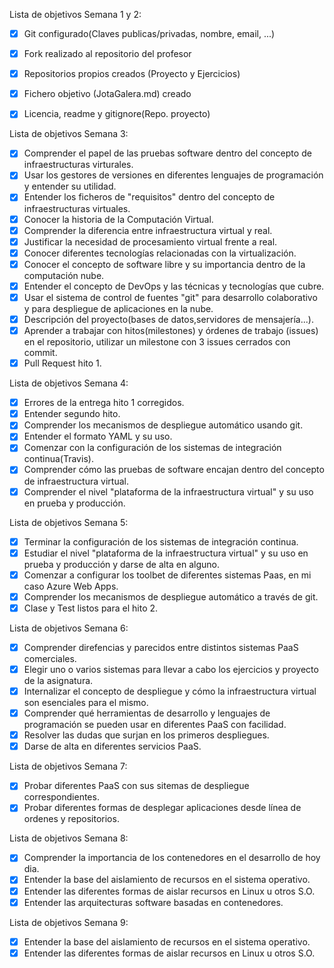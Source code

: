 Lista de objetivos Semana 1 y 2:

- [x] Git configurado(Claves publicas/privadas, nombre, email, ...)
- [x] Fork realizado al repositorio del profesor
- [x] Repositorios propios creados (Proyecto y Ejercicios)
- [x] Fichero objetivo (JotaGalera.md) creado
- [x] Licencia, readme y gitignore(Repo. proyecto)


Lista de objetivos Semana 3:

- [x] Comprender el papel de las pruebas software dentro del concepto de infraestructuras virturales.
- [x] Usar los gestores de versiones en diferentes lenguajes de programación y entender su utilidad.
- [x] Entender los ficheros de "requisitos" dentro del concepto de infraestructuras virtuales.
- [x] Conocer la historia de la Computación Virtual.
- [x] Comprender la diferencia entre infraestructura virtual y real.
- [x] Justificar la necesidad de procesamiento virtual frente a real.
- [x] Conocer diferentes tecnologías relacionadas con la virtualización.
- [x] Conocer el concepto de software libre y su importancia dentro de la computación nube.
- [x] Entender el concepto de DevOps y las técnicas y tecnologías que cubre.
- [x] Usar el sistema de control de fuentes "git" para desarrollo colaborativo y para despliegue de aplicaciones en la nube.
- [x] Descripción del proyecto(bases de datos,servidores de mensajería...).
- [x] Aprender a trabajar con hitos(milestones) y órdenes de trabajo (issues) en el repositorio, utilizar un milestone con 3 issues cerrados con commit.
- [x] Pull Request hito 1.

Lista de objetivos Semana 4:

- [x] Errores de la entrega hito 1 corregidos.
- [x] Entender segundo hito.
- [x] Comprender los mecanismos de despliegue automático usando git.
- [x] Entender el formato YAML y su uso.
- [x] Comenzar con la configuración de los sistemas de integración continua(Travis).
- [x] Comprender cómo las pruebas de software encajan dentro del concepto de infraestructura virtual.
- [x] Comprender el nivel "plataforma de la infraestructura virtual" y su uso en prueba y producción.

Lista de objetivos Semana 5:

- [x] Terminar la configuración de los sistemas de integración continua.
- [x] Estudiar el nivel "plataforma de la infraestructura virtual" y su uso en prueba y producción y darse de alta en alguno.
- [x] Comenzar a configurar los toolbet de diferentes sistemas Paas, en mi caso Azure Web Apps.
- [x] Comprender los mecanismos de despliegue automático a través de git.
- [x] Clase y Test listos para el hito 2.

Lista de objetivos Semana 6:

-[x] Comprender direfencias y parecidos entre distintos sistemas PaaS comerciales.
-[x] Elegir uno o varios sistemas para llevar a cabo los ejercicios y proyecto de la asignatura.
-[x] Internalizar el concepto de despliegue y cómo la infraestructura virtual son esenciales para el mismo.
-[x] Comprender qué herramientas de desarrollo y lenguajes de programación se pueden usar en diferentes PaaS con facilidad.
-[x] Resolver las dudas que surjan en los primeros despliegues.
-[x] Darse de alta en diferentes servicios PaaS.

Lista de objetivos Semana 7:

-[x] Probar diferentes PaaS con sus sitemas de despliegue correspondientes.
-[x] Probar diferentes formas de desplegar aplicaciones desde línea de ordenes y repositorios.

Lista de objetivos Semana 8:

- [x] Comprender la importancia de los contenedores en el desarrollo de hoy dia.
- [x] Entender la base del aislamiento de recursos en el sistema operativo.
- [x] Entender las diferentes formas de aislar recursos en Linux u otros S.O.
- [x] Entender las arquitecturas software basadas en contenedores.

Lista de objetivos Semana 9:

- [x] Entender la base del aislamiento de recursos en el sistema operativo.
- [x] Entender las diferentes formas de aislar recursos en Linux u otros S.O.
